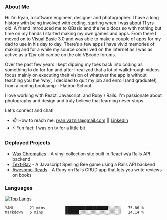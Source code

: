 ### About Me
Hi I’m Ryan, a software engineer, designer and photographer. I have a long history with being involved with coding, starting when I was about 11 yrs old. A friend introduced me to QBasic and the help docs so with nothing but time on my hands I started making my own games and apps. From there I moved on to Visual Basic 3.0 and was able to make a couple of apps for my dad to use in his day to day. There’s a few apps I have vivid memories of making and for a while my source code lived on the internet as I was as active as a 12yr old can be on the old VBcode forums.

Over the past few years I kept dipping my toes back into coding as something to do for fun and after I realized that a lot of walkthrough videos focus mainly on executing their vision of whatever the app is without teaching you the ‘why’, I decided to quit my job and enroll (and graduate!) from a coding bootcamp - Flatiron School.

I love working with React, Javascript, and Ruby / Rails. I'm passionate about photography and design and truly believe that learning never stops.

Let's connect and chat!

- 📫 How to reach me: ryan.vaznis@gmail.com || [LinkedIn](https://www.linkedin.com/in/ryanvaznis)
- ⚡ Fun fact: I was on tv for a little bit

### Deployed Projects

- [Wax Chromatics](https://waxchromatics.com) - A vinyl collection site built in React w/a Rails API backend
- [Text-Ray](https://text-ray.xyz) - A Javascript Spelling Bee game using a Rails API backend
- [Awesome-Reads](https://awesome-reads.com) - A Ruby on Rails CRUD app that lets you write reviews on books

### Languages

[![Top Langs](https://github-readme-stats.vercel.app/api/top-langs/?username=denvermullets&layout=compact)](https://github.com/denvermullets)

<!--START_SECTION:waka-->
```text
YAML       21 mins         ███████████████████░░░░░░   75.86 % 
Markdown   6 mins          ██████░░░░░░░░░░░░░░░░░░░   24.14 % 
```
<!--END_SECTION:waka-->

